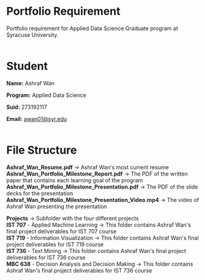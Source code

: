 # Portfolio Requirement<br>
Portfolio requirement for Applied Data Science Graduate program at Syracuse University.<br><br>

# Student<br>
**Name:** Ashraf Wan<br>

**Program:** Applied Data Science<br>

**Suid:** 273192117<br>

**Email:** awan01@syr.edu<br><br>

# File Structure<br>
**Ashraf_Wan_Resume.pdf** -> Ashraf Wan's most current resume<br>
**Ashraf_Wan_Portfolio_Milestone_Report.pdf** -> The PDF of the written paper that contains each learning goal of the program<br>
**Ashraf_Wan_Portfolio_Milestone_Presentation.pdf** -> The PDF of the slide decks for the presentation<br>
**Ashraf_Wan_Portfolio_Milestone_Presentation_Video.mp4** -> The video of Ashraf Wan presenting the presentation<br>

**Projects** -> Subfolder with the four different projects<br>
	**IST 707** - Applied Machine Learning -> This folder contains Ashraf Wan's final project deliverables for IST 707 course <br>
	**IST 719** - Information Visualization -> This folder contains Ashraf Wan's final project deliverables for IST 719 course <br>
	**IST 736** - Text Mining -> This folder contains Ashraf Wan's final project deliverables for IST 736 course <br>
	**MBC 638** - Decision Analysis and Decision Making -> This folder contains Ashraf Wan's final project deliverables for IST 736 course<br>

